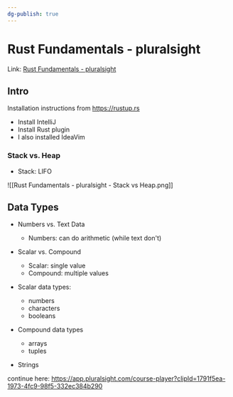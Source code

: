 ```yaml
---
dg-publish: true
---
```

# Rust Fundamentals - pluralsight

Link: [Rust Fundamentals - pluralsight](https://app.pluralsight.com/library/courses/fundamentals-rust/table-of-contents)


## Intro

Installation instructions from https://rustup.rs

- Install IntelliJ
- Install Rust plugin
- I also installed IdeaVim

### Stack vs. Heap

- Stack: LIFO

![[Rust Fundamentals - pluralsight - Stack vs Heap.png]]


## Data Types

- Numbers vs. Text Data
    - Numbers: can do arithmetic (while text don't)
- Scalar vs. Compound
    - Scalar: single value
    - Compound: multiple values

- Scalar data types:
    - numbers
    - characters
    - booleans
- Compound data types
    - arrays
    - tuples
- Strings

continue here: <https://app.pluralsight.com/course-player?clipId=1791f5ea-1973-4fc9-98f5-332ec384b290>